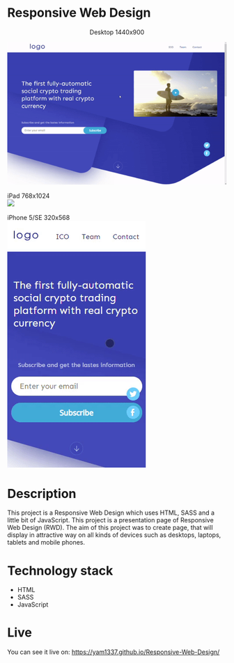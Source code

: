 # Responsive Web Design

<div style="text-align:center"><p>Desktop 1440x900</p>
</p><img src="https://github.com/Yam1337/Responsive-Web-Design/blob/master/desktop.gif" /></div>
<p align="center">
    <div>iPad 768x1024</div>
    <img src="https://github.com/Yam1337/Responsive-Web-Design/blob/master/tablet.gif">
</p>
<p align="center">
    <div>iPhone 5/SE 320x568</div>
    <img src="https://github.com/Yam1337/Responsive-Web-Design/blob/master/mobile.gif">
</p>

# Description

This project is a Responsive Web Design which uses HTML, SASS and a little bit of JavaScript.
This project is a presentation page of Responsive Web Design (RWD). The aim of this project was to create page, that will display in attractive way on all kinds of devices such as desktops, laptops, tablets and mobile phones.

# Technology stack
* HTML
* SASS
* JavaScript

# Live

You can see it live on:
https://yam1337.github.io/Responsive-Web-Design/
